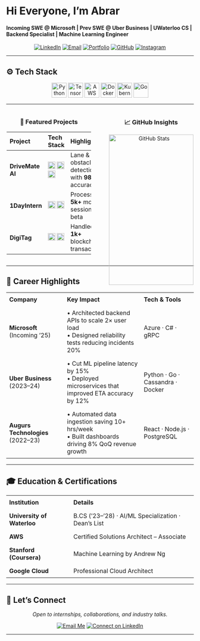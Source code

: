 <!--
  --------------------------------------------------------
  🌟 README for Abrar Ahmad
  --------------------------------------------------------
-->
# Hi Everyone, I’m **Abrar**  
#### Incoming SWE @ Microsoft | Prev SWE @ Uber Business | UWaterloo CS | Backend Specialist | Machine Learning Engineer

<p align="center">
  <a href="https://www.linkedin.com/in/abrar-ahmad-36b949271/"><img alt="LinkedIn" src="https://img.shields.io/badge/LinkedIn-0A66C2?style=for-the-badge&logo=linkedin&logoColor=white" /></a>
  <a href="mailto:abrarahmad.professional@gmail.com"><img alt="Email" src="https://img.shields.io/badge/Email-EA4335?style=for-the-badge&logo=gmail&logoColor=white" /></a>
  <a href="https://abrarislive.vercel.app/"><img alt="Portfolio" src="https://img.shields.io/badge/Portfolio-4285F4?style=for-the-badge&logo=google-chrome&logoColor=white" /></a>
  <a href="https://github.com/abrarahmad1510"><img alt="GitHub" src="https://img.shields.io/badge/GitHub-181717?style=for-the-badge&logo=github&logoColor=white" /></a>
  <a href="https://instagram.com/myselfab1510"><img alt="Instagram" src="https://img.shields.io/badge/Instagram-E4405F?style=for-the-badge&logo=instagram&logoColor=white" /></a>
</p>

---

## ⚙️ Tech Stack
<p align="center">
  <img alt="Python" src="https://img.shields.io/badge/Python-3776AB?logo=python&logoColor=white" height="40" />
  <img alt="TensorFlow" src="https://img.shields.io/badge/TensorFlow-FF6F00?logo=tensorflow&logoColor=white" height="40" />
  <img alt="AWS" src="https://img.shields.io/badge/AWS-232F3E?logo=amazon-aws&logoColor=white" height="40" />
  <img alt="Docker" src="https://img.shields.io/badge/Docker-2496ED?logo=docker&logoColor=white" height="40" />
  <img alt="Kubernetes" src="https://img.shields.io/badge/Kubernetes-326CE5?logo=kubernetes&logoColor=white" height="40" />
  <img alt="Go" src="https://img.shields.io/badge/Go-00ADD8?logo=go&logoColor=white" height="40" />
</p>

---

<div align="center" style="display:flex; gap:24px; flex-wrap:wrap; justify-content:center;">
  <div style="flex:1; max-width:45%;">
    <h3>🌟 Featured Projects</h3>
    <table width="100%" style="border-collapse:collapse;">
      <thead>
        <tr>
          <th align="left">Project</th>
          <th align="left">Tech Stack</th>
          <th align="left">Highlight</th>
          <th align="left">Link</th>
        </tr>
      </thead>
      <tbody>
        <tr>
          <td><strong>DriveMate AI</strong></td>
          <td>
            <img src="https://img.shields.io/badge/TensorFlow-FF6F00?logo=tensorflow&logoColor=white" height="20" />
            <img src="https://img.shields.io/badge/OpenCV-5C3EE8?logo=opencv&logoColor=white" height="20" />
            <img src="https://img.shields.io/badge/Python-3776AB?logo=python&logoColor=white" height="20" />
          </td>
          <td>Lane &amp; obstacle detection with <strong>98%</strong> accuracy</td>
          <td><a href="https://github.com/abrarahmad1510/drivemate-ai">Repo</a></td>
        </tr>
        <tr>
          <td><strong>1DayIntern</strong></td>
          <td>
            <img src="https://img.shields.io/badge/React-61DAFB?logo=react&logoColor=black" height="20" />
            <img src="https://img.shields.io/badge/Node.js-339933?logo=node.js&logoColor=white" height="20" />
          </td>
          <td>Processed <strong>5k+</strong> mock sessions in beta</td>
          <td><a href="https://internatyourownrisk.tech/">Live</a></td>
        </tr>
        <tr>
          <td><strong>DigiTag</strong></td>
          <td>
            <img src="https://img.shields.io/badge/Solidity-363636?logo=solidity&logoColor=white" height="20" />
            <img src="https://img.shields.io/badge/Web3.js-F16822?logo=web3js&logoColor=white" height="20" />
          </td>
          <td>Handled <strong>1k+</strong> blockchain transactions</td>
          <td><a href="https://xvqev-wqaaa-aaaag-at4ta-cai.icp0.io/">Site</a></td>
        </tr>
      </tbody>
    </table>
  </div>
  
  --- 
  
  <div style="flex:1; max-width:45%;">
    <h3>📈 GitHub Insights</h3>
    <div align="center">
      <img alt="GitHub Stats" src="https://github-readme-stats.vercel.app/api?username=abrarahmad1510&show_icons=true&theme=dark&count_private=true" width="100%" />
    </div>
  </div>
</div>

---

## 💼 Career Highlights
<div align="center">
  <table style="width:100%; border-collapse:collapse;">
    <tr>
      <th align="left" style="padding:8px;">Company</th>
      <th align="left" style="padding:8px;">Key Impact</th>
      <th align="left" style="padding:8px;">Tech &amp; Tools</th>
    </tr>
    <tr>
      <td style="padding:8px;"><strong>Microsoft</strong> (Incoming ’25)</td>
      <td style="padding:8px;">• Architected backend APIs to scale 2× user load<br>• Designed reliability tests reducing incidents 20%</td>
      <td style="padding:8px;">Azure · C# · gRPC</td>
    </tr>
    <tr>
      <td style="padding:8px;"><strong>Uber Business</strong> (2023–24)</td>
      <td style="padding:8px;">• Cut ML pipeline latency by 15%<br>• Deployed microservices that improved ETA accuracy by 12%</td>
      <td style="padding:8px;">Python · Go · Cassandra · Docker</td>
    </tr>
    <tr>
      <td style="padding:8px;"><strong>Augurs Technologies</strong> (2022–23)</td>
      <td style="padding:8px;">• Automated data ingestion saving 10+ hrs/week<br>• Built dashboards driving 8% QoQ revenue growth</td>
      <td style="padding:8px;">React · Node.js · PostgreSQL</td>
    </tr>
  </table>
</div>

---

## 🎓 Education & Certifications
<div align="center">
  <table style="width:100%; border-collapse:collapse;">
    <tr>
      <th align="left" style="padding:8px;">Institution</th>
      <th align="left" style="padding:8px;">Details</th>
    </tr>
    <tr>
      <td style="padding:8px;"><strong>University of Waterloo</strong></td>
      <td style="padding:8px;">B.CS (’23–’28) · AI/ML Specialization · Dean’s List</td>
    </tr>
    <tr>
      <td style="padding:8px;"><strong>AWS</strong></td>
      <td style="padding:8px;">Certified Solutions Architect – Associate</td>
    </tr>
    <tr>
      <td style="padding:8px;"><strong>Stanford (Coursera)</strong></td>
      <td style="padding:8px;">Machine Learning by Andrew Ng</td>
    </tr>
    <tr>
      <td style="padding:8px;"><strong>Google Cloud</strong></td>
      <td style="padding:8px;">Professional Cloud Architect</td>
    </tr>
  </table>
</div>

---

## 🤝 Let’s Connect
<p align="center"><em>Open to internships, collaborations, and industry talks.</em></p>
<p align="center">
  <a href="mailto:abrarahmad.professional@gmail.com"><img alt="Email Me" src="https://img.shields.io/badge/📬%20Email%20Me-EA4335?style=for-the-badge&logo=gmail&logoColor=white" /></a>
  <a href="https://www.linkedin.com/in/abrar-ahmad-36b949271/"><img alt="Connect on LinkedIn" src="https://img.shields.io/badge/🔗%20LinkedIn-0A66C2?style=for-the-badge&logo=linkedin&logoColor=white" /></a>
</p>

---

<p align="cent
